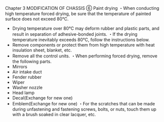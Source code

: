 Chapter 3
MODIFICATION OF CHASSIS
⑥ Paint drying
・When conducting high temperature forced drying, be sure that the temperature of painted
surface does not exceed 80℃.
- Drying temperature over 80℃ may deform rubber and plastic parts, and result in
separation of adhesive-bonded joints.
・If the drying temperature inevitably exceeds 80℃, follow the instructions below.
- Remove components or protect them from high temperature with heat insulation sheet,
blanket, etc.
- Remove all the control units.
・When performing forced drying, remove the following parts.
- Mirrors
- Air intake duct
- Fender rubber
- Wiper
- Washer nozzle
- Head lamp
- Decal(Exchange for new one)
- Emblem(Exchange for new one)
・For the scratches that can be made during unfastening and fastening screws, bolts, or nuts,
touch them up with a brush soaked in clear lacquer, etc.
